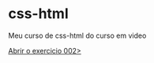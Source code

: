 # css-html
 Meu curso de css-html do curso em video

<a href="https://web-progamador.github.io/css-html/exercicio/ex002/index">Abrir o exercicio 002></a>
